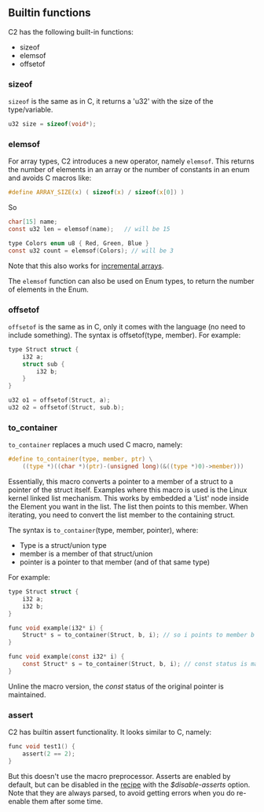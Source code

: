 
## Builtin functions

C2 has the following built-in functions:

* sizeof
* elemsof
* offsetof

### sizeof ###
`sizeof` is the same as in C, it returns a 'u32' with the size of the type/variable.

```c
u32 size = sizeof(void*);
```

### elemsof ###
For array types, C2 introduces a new operator, namely `elemsof`. This returns the number
of elements in an array or the number of constants in an enum and avoids C macros like:
```c
#define ARRAY_SIZE(x) ( sizeof(x) / sizeof(x[0]) )
```

So

```c
char[15] name;
const u32 len = elemsof(name);   // will be 15

type Colors enum u8 { Red, Green, Blue }
const u32 count = elemsof(Colors); // will be 3
```
Note that this also works for [incremental arrays](../variables/#incremental-arrays).

The `elemsof` function can also be used on Enum types, to return the number of elements
in the Enum.


### offsetof
`offsetof` is the same as in C, only it comes with the language (no need to include something).
The syntax is offsetof(type, member). For example:

```c
type Struct struct {
    i32 a;
    struct sub {
        i32 b;
    }
}

u32 o1 = offsetof(Struct, a);
u32 o2 = offsetof(Struct, sub.b);
```

### to_container

`to_container` replaces a much used C macro, namely:
```c
#define to_container(type, member, ptr) \
    ((type *)((char *)(ptr)-(unsigned long)(&((type *)0)->member)))
```

Essentially, this macro converts a pointer to a member of a struct to
a pointer of the struct itself. Examples where this macro is used is the Linux kernel
linked list mechanism. This works by embedded a 'List' node inside the Element you want
in the list. The list then points to this member. When iterating, you need to
convert the list member to the containing struct.

The syntax is `to_container`(type, member, pointer), where:

- Type is a struct/union type
- member is a member of that struct/union
- pointer is a pointer to that member (and of that same type)

For example:

```c
type Struct struct {
    i32 a;
    i32 b;
}

func void example(i32* i) {
    Struct* s = to_container(Struct, b, i); // so i points to member b
}

func void example(const i32* i) {
    const Struct* s = to_container(Struct, b, i); // const status is maintained
}
```

Unline the macro version, the _const_ status of the original pointer is maintained.


### assert

C2 has builtin assert functionality. It looks similar to C, namely:

```c
func void test1() {
    assert(2 == 2);
}
```

But this doesn't use the macro preprocessor. Asserts are enabled by default, but can be disabled
in the [recipe](../../build_system/recipe_file/) with the *$disable-asserts* option. Note that they are always parsed, to avoid getting
errors when you do re-enable them after some time.

